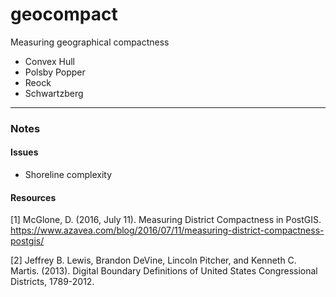 # geocompact
Measuring geographical compactness

* Convex Hull
* Polsby Popper
* Reock
* Schwartzberg

----

### Notes

#### Issues

* Shoreline complexity


#### Resources

[1] McGlone, D. (2016, July 11). Measuring District Compactness in PostGIS. https://www.azavea.com/blog/2016/07/11/measuring-district-compactness-postgis/

[2] Jeffrey B. Lewis, Brandon DeVine, Lincoln Pitcher, and Kenneth C. Martis. (2013). Digital Boundary Definitions of United States Congressional Districts, 1789-2012.
